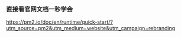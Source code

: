 ### 直接看官网文档一秒学会
https://pm2.io/doc/en/runtime/quick-start/?utm_source=pm2&utm_medium=website&utm_campaign=rebranding

